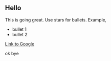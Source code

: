 ## Hello

This is going great.
Use stars for bullets. Example,

* bullet 1
* bullet 2

[Link to Google](www.google.com)

ok bye